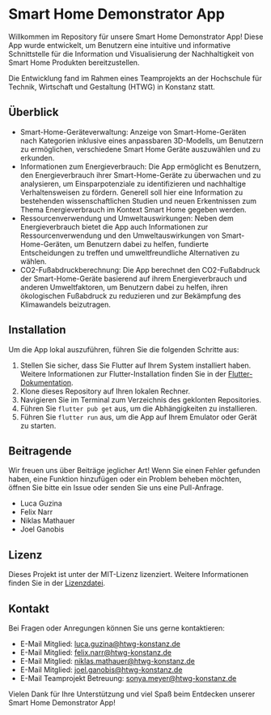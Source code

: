 # Smart Home Demonstrator App 

Willkommen im Repository für unsere Smart Home Demonstrator App! Diese App wurde entwickelt, um Benutzern eine intuitive und informative Schnittstelle für die Information und Visualisierung der Nachhaltigkeit von Smart Home Produkten bereitzustellen.

Die Entwicklung fand im Rahmen eines Teamprojekts an der Hochschule für Technik, Wirtschaft und Gestaltung (HTWG) in Konstanz statt.

## Überblick

- Smart-Home-Geräteverwaltung: Anzeige von Smart-Home-Geräten nach Kategorien inklusive eines anpassbaren 3D-Modells, um Benutzern zu ermöglichen, verschiedene Smart Home Geräte auszuwählen und zu erkunden.
- Informationen zum Energieverbrauch: Die App ermöglicht es Benutzern, den Energieverbrauch ihrer Smart-Home-Geräte zu überwachen und zu analysieren, um Einsparpotenziale zu identifizieren und nachhaltige Verhaltensweisen zu fördern. Generell soll hier eine Information zu bestehenden wissenschaftlichen Studien und neuen Erkentnissen zum Thema Energieverbrauch im Kontext Smart Home gegeben werden.
- Ressourcenverwendung und Umweltauswirkungen: Neben dem Energieverbrauch bietet die App auch Informationen zur Ressourcenverwendung und den Umweltauswirkungen von Smart-Home-Geräten, um Benutzern dabei zu helfen, fundierte Entscheidungen zu treffen und umweltfreundliche Alternativen zu wählen.
- CO2-Fußabdruckberechnung: Die App berechnet den CO2-Fußabdruck der Smart-Home-Geräte basierend auf ihrem Energieverbrauch und anderen Umweltfaktoren, um Benutzern dabei zu helfen, ihren ökologischen Fußabdruck zu reduzieren und zur Bekämpfung des Klimawandels beizutragen.

## Installation

Um die App lokal auszuführen, führen Sie die folgenden Schritte aus:

1. Stellen Sie sicher, dass Sie Flutter auf Ihrem System installiert haben. Weitere Informationen zur Flutter-Installation finden Sie in der [Flutter-Dokumentation](https://flutter.dev/docs/get-started/install).
2. Klone dieses Repository auf Ihren lokalen Rechner.
3. Navigieren Sie im Terminal zum Verzeichnis des geklonten Repositories.
4. Führen Sie `flutter pub get` aus, um die Abhängigkeiten zu installieren.
5. Führen Sie `flutter run` aus, um die App auf Ihrem Emulator oder Gerät zu starten.

## Beitragende

Wir freuen uns über Beiträge jeglicher Art! Wenn Sie einen Fehler gefunden haben, eine Funktion hinzufügen oder ein Problem beheben möchten, öffnen Sie bitte ein Issue oder senden Sie uns eine Pull-Anfrage.

- Luca Guzina
- Felix Narr
- Niklas Mathauer
- Joel Ganobis

## Lizenz

Dieses Projekt ist unter der MIT-Lizenz lizenziert. Weitere Informationen finden Sie in der [Lizenzdatei](LICENSE).

## Kontakt

Bei Fragen oder Anregungen können Sie uns gerne kontaktieren:

- E-Mail Mitglied: [luca.guzina@htwg-konstanz.de](mailto:luca.guzina@htwg-konstanz.de)
- E-Mail Mitglied: [felix.narr@htwg-konstanz.de](mailto:felix.narr@htwg-konstanz.de)
- E-Mail Mitglied: [niklas.mathauer@htwg-konstanz.de](mailto:niklas.mathauer@htwg-konstanz.de)
- E-Mail Mitglied: [joel.ganobis@htwg-konstanz.de](mailto:joel.ganobis@htwg-konstanz.de)
- E-Mail Teamprojekt Betreuung: [sonya.meyer@htwg-konstanz.de](mailto:sonya.meyer@htwg-konstanz.de)

Vielen Dank für Ihre Unterstützung und viel Spaß beim Entdecken unserer Smart Home Demonstrator App!
